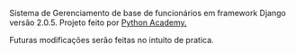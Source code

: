 Sistema de Gerenciamento de base de funcionários em framework Django versão 2.0.5.
Projeto feito por <a href="pythonacademy.com.br">Python Academy.</a>

Futuras modificações serão feitas no intuito de pratica.

